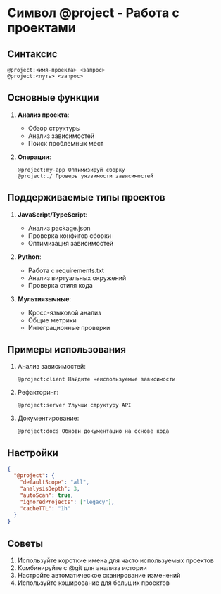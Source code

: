 # Символ @project - Работа с проектами

## Синтаксис
```
@project:<имя-проекта> <запрос>
@project:<путь> <запрос>
```

## Основные функции
1. **Анализ проекта**:
   - Обзор структуры
   - Анализ зависимостей
   - Поиск проблемных мест

2. **Операции**:
   ```cursor
   @project:my-app Оптимизируй сборку
   @project:./ Проверь уязвимости зависимостей
   ```

## Поддерживаемые типы проектов
1. **JavaScript/TypeScript**:
   - Анализ package.json
   - Проверка конфигов сборки
   - Оптимизация зависимостей

2. **Python**:
   - Работа с requirements.txt
   - Анализ виртуальных окружений
   - Проверка стиля кода

3. **Мультиязычные**:
   - Кросс-языковой анализ
   - Общие метрики
   - Интеграционные проверки

## Примеры использования
1. Анализ зависимостей:
   ```cursor
   @project:client Найдите неиспользуемые зависимости
   ```

2. Рефакторинг:
   ```cursor
   @project:server Улучши структуру API
   ```

3. Документирование:
   ```cursor
   @project:docs Обнови документацию на основе кода
   ```

## Настройки
```json
{
  "@project": {
    "defaultScope": "all",
    "analysisDepth": 3,
    "autoScan": true,
    "ignoredProjects": ["legacy"],
    "cacheTTL": "1h"
  }
}
```

## Советы
1. Используйте короткие имена для часто используемых проектов
2. Комбинируйте с @git для анализа истории
3. Настройте автоматическое сканирование изменений
4. Используйте кэширование для больших проектов